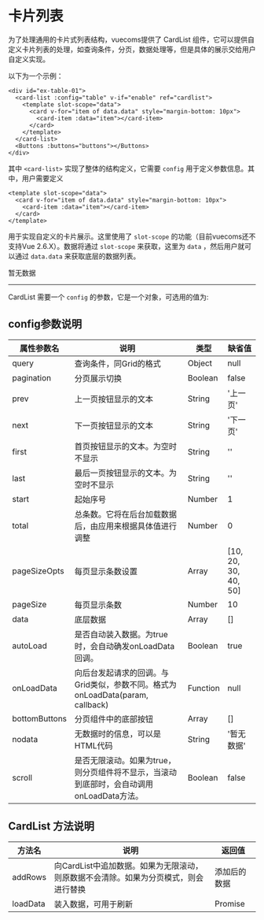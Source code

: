 # 卡片列表

为了处理通用的卡片式列表结构，vuecoms提供了 CardList 组件，它可以提供自定义卡片列表的处理，如查询条件，分页，数据处理等，但是具体的展示交给用户自定义实现。

以下为一个示例：

```
<div id="ex-table-01">
  <card-list :config="table" v-if="enable" ref="cardlist">
    <template slot-scope="data">
      <card v-for="item of data.data" style="margin-bottom: 10px">
        <card-item :data="item"></card-item>
      </card>
    </template>
  </card-list>
  <Buttons :buttons="buttons"></Buttons>
</div>
```

其中 `<card-list>` 实现了整体的结构定义，它需要 `config` 用于定义参数信息。其中，用户需要定义

```
<template slot-scope="data">
  <card v-for="item of data.data" style="margin-bottom: 10px">
    <card-item :data="item"></card-item>
  </card>
</template>
```

用于实现自定义的卡片展示。这里使用了 `slot-scope` 的功能（目前vuecoms还不支持Vue 2.6.X）。数据将通过 `slot-scope` 来获取，这里为 `data` ，然后用户就可以通过 `data.data` 来获取底层的数据列表。

<div id="ex-table-01">
  <card-list :config="table" v-if="enable" ref="cardlist">
    <template slot-scope="data">
      <card v-for="item of data.data" style="margin-bottom: 10px">
        <card-item :data="item"></card-item>
      </card>
    </template>
    <card slot="nodata">暂无数据</card>
  </card-list>
  <Buttons :buttons="buttons"></Buttons>
</div>

<script>
Vue.component('card-item', {
  template: ['<div>',
    '<div style="font-size: 20px">{{data.id}}-{{data.title}}</div>',
    '<div style="font-size: 9px">',
    '<i-button type="error" ghost size="small">{{data.status}}</i-button>',
    ' <span>{{data.author}}</span>',
    ' <span>{{data.publishDate}}</span>',
    '</div>',
    '</div>'].join(''), 
  props: ['data']
})
var no = 1
var ex_table_01 = new Vue({
  el: '#ex-table-01',
  data: function () {
    var self = this
    var table = {
      pagination: true,
      scroll: false,
      onLoadData: function(param, callback) {
        console.log(param)
        var data = []
        for(var i=0, len=10; i<len; i++) {
          data.push({id:no++, title: '测试文章', status: 'top', author: '人民网', publishDate: '18分钟前'})
        }
        callback(data, {total: 100})
      },
      query: {
        fields: [
          {name: 'title'}
        ],
        layout: [
          ['title']
        ]
      }
    }
    var buttons = [
      [{label: '切换无限滚动', type: 'primary', onClick: function(target, data){
        self.$refs.cardlist.store.scroll = !self.$refs.cardlist.store.scroll
      }},
      ],
      [{label: '清除数据', type: 'primary', onClick: function(target, data){
        self.$refs.cardlist.store.data = []
      }},
      ]
    ]
    return {table:table, buttons: buttons, enable: true}
  }
})
</script>

-----

CardList 需要一个 `config` 的参数，它是一个对象，可选用的值为:

## config参数说明

| 属性参数名 | 说明 | 类型 | 缺省值 |
|----------|-----|------|------|
| query | 查询条件，同Grid的格式 | Object | null |
| pagination | 分页展示切换 | Boolean | false |
| prev | 上一页按钮显示的文本 | String | '上一页' |
| next | 下一页按钮显示的文本 | String | '下一页' |
| first | 首页按钮显示的文本。为空时不显示 | String | '' |
| last | 最后一页按钮显示的文本。为空时不显示 | String | '' |
| start | 起始序号 | Number | 1 |
| total | 总条数。它将在后台加载数据后，由应用来根据具体值进行调整 | Number | 0 |
| pageSizeOpts | 每页显示条数设置 | Array | [10, 20, 30, 40, 50] |
| pageSize | 每页显示条数 | Number | 10 |
| data | 底层数据 | Array | [] |
| autoLoad | 是否自动装入数据。为true时，会自动确发onLoadData回调。 | Boolean | true |
| onLoadData | 向后台发起请求的回调。与Grid类似，参数不同。格式为 onLoadData(param, callback) | Function | null |
| bottomButtons | 分页组件中的底部按钮 | Array | [] |
| nodata | 无数据时的信息，可以是HTML代码 | String | '暂无数据' |
| scroll | 是否无限滚动。如果为true，则分页组件将不显示，当滚动到底部时，会自动调用onLoadData方法。 | Boolean | false |


## CardList 方法说明

| 方法名 | 说明 | 返回值 |
|----------|-----|------|
| addRows | 向CardList中追加数据。如果为无限滚动，则原数据不会清除。如果为分页模式，则会进行替换 | 添加后的数据 |
| loadData | 装入数据，可用于刷新 | Promise |

